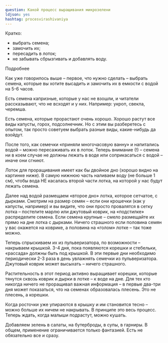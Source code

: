 ```yaml
---
question: Какой процесс выращивания микрозелени
ldjson: yes 
hashtag: procesvirashivaniya
---
```


Кратко:

* выбрать семена;
* замочить их;
* пересадить в лоток;
* не забывать сбрызгивать и
добавлять воду.

Подробнее

Как уже говорилось выше – первое, что нужно сделать – выбрать семена, которые вы хотите высадить и замочить их в емкости с водой на 5-6 часов.

Есть семена капризные, которые у нас не взошли, и читатели рассказывают, что не всходят и у них. Например: укроп, свекла, черемша.

Есть семена, которые прорастают очень хорошо. Хорошо растут все виды капусты, горох, подсолнечник. Но с этим вы разберетесь с опытом, так просто советуем выбрать разные виды, какие-нибудь да взойдут.

После того, как семечки «приняли многочасовую ванну» и напитались водой – можно пересаживать их в лоток. Теперь внимание (!) – семена ни в коем случае не должны лежать в воде или соприкасаться с водой – иначе они сгниют.

Лоток для проращивания имеет как бы двойное дно (хорошо видно на картинке ниже). В самую нижнюю часть наливаем воду (не больше 1 см), чтобы вода НЕ касалась второй части лотка, на которой у нас будут лежать семена.

Далее над водой размещаем «второе дно» лотка, которое сетчатое, с дырками. Смотрим на размер семян – если они крошечки (как у капусты, например) и вы видите, что они просто провалятся в сетку лотка – постелите марлю или джутовый коврик, на «подстилке» распределите семена. Если семена крупные – смело размещайте их прямо на дне лотка с дырками. Ничего страшного если половина семян у вас окажется на коврике, а половина на «голом» лотке – так тоже можно.

Теперь спрыскиваем их из пульверизатора, по возможности – накрываем крышкой. 3-4 дня, пока появляются корешки и стебельки, «рассада» должны быть под крышкой. В эти первые дни необходимо периодически 2-3 раза в день увлажнять семечки из пульверизатора. Джутовый коврик может высыхать – ничего страшного.

Растительность в этот период активно выращивает корешки, которые тянутся сквозь коврик и дырки в лотке – к воде на дне. Для тех кто никогда ничего не проращивал важная информация – в первые два-три дня может показаться, что на семенах образовалась плесень. Это не плесень, а корешки.

Когда росточки уже упираются в крышку и им становится тесно – можно больше их ничем не накрывать. В принципе это весь процесс. Теперь ждать, когда малыши подрастут, можно кушать.

Добавляем зелень в салаты, на бутерброды, в супы, в гарниры. В общем, применение ограничивается только фантазией. Есть не обязательно все и сразу. 

